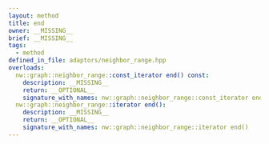 ```yaml
---
layout: method
title: end
owner: __MISSING__
brief: __MISSING__
tags:
  - method
defined_in_file: adaptors/neighbor_range.hpp
overloads:
  nw::graph::neighbor_range::const_iterator end() const:
    description: __MISSING__
    return: __OPTIONAL__
    signature_with_names: nw::graph::neighbor_range::const_iterator end() const
  nw::graph::neighbor_range::iterator end():
    description: __MISSING__
    return: __OPTIONAL__
    signature_with_names: nw::graph::neighbor_range::iterator end()
---
```

